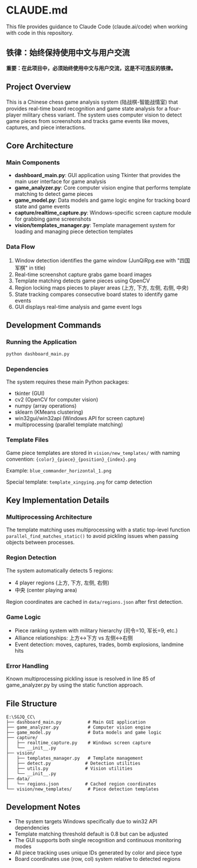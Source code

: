 # CLAUDE.md

This file provides guidance to Claude Code (claude.ai/code) when working with code in this repository.

## 铁律：始终保持使用中文与用户交流

**重要：在此项目中，必须始终使用中文与用户交流，这是不可违反的铁律。**

## Project Overview

This is a Chinese chess game analysis system (陆战棋-智能战情室) that provides real-time board recognition and game state analysis for a four-player military chess variant. The system uses computer vision to detect game pieces from screenshots and tracks game events like moves, captures, and piece interactions.

## Core Architecture

### Main Components

- **dashboard_main.py**: GUI application using Tkinter that provides the main user interface for game analysis
- **game_analyzer.py**: Core computer vision engine that performs template matching to detect game pieces
- **game_model.py**: Data models and game logic engine for tracking board state and game events
- **capture/realtime_capture.py**: Windows-specific screen capture module for grabbing game screenshots
- **vision/templates_manager.py**: Template management system for loading and managing piece detection templates

### Data Flow

1. Window detection identifies the game window (JunQiRpg.exe with "四国军棋" in title)
2. Real-time screenshot capture grabs game board images
3. Template matching detects game pieces using OpenCV
4. Region locking maps pieces to player areas (上方, 下方, 左侧, 右侧, 中央)
5. State tracking compares consecutive board states to identify game events
6. GUI displays real-time analysis and game event logs

## Development Commands

### Running the Application

```bash
python dashboard_main.py
```

### Dependencies

The system requires these main Python packages:
- tkinter (GUI)
- cv2 (OpenCV for computer vision)
- numpy (array operations)
- sklearn (KMeans clustering)
- win32gui/win32api (Windows API for screen capture)
- multiprocessing (parallel template matching)

### Template Files

Game piece templates are stored in `vision/new_templates/` with naming convention:
`{color}_{piece}_{position}_{index}.png`

Example: `blue_commander_horizontal_1.png`

Special template: `template_xingying.png` for camp detection

## Key Implementation Details

### Multiprocessing Architecture

The template matching uses multiprocessing with a static top-level function `parallel_find_matches_static()` to avoid pickling issues when passing objects between processes.

### Region Detection

The system automatically detects 5 regions:
- 4 player regions (上方, 下方, 左侧, 右侧)
- 中央 (center playing area)

Region coordinates are cached in `data/regions.json` after first detection.

### Game Logic

- Piece ranking system with military hierarchy (司令=10, 军长=9, etc.)
- Alliance relationships: 上方↔下方 vs 左侧↔右侧
- Event detection: moves, captures, trades, bomb explosions, landmine hits

### Error Handling

Known multiprocessing pickling issue is resolved in line 85 of game_analyzer.py by using the static function approach.

## File Structure

```
E:\SGJQ_CC\
├── dashboard_main.py          # Main GUI application
├── game_analyzer.py           # Computer vision engine
├── game_model.py              # Data models and game logic
├── capture/
│   ├── realtime_capture.py    # Windows screen capture
│   └── __init__.py
├── vision/
│   ├── templates_manager.py   # Template management
│   ├── detect.py             # Detection utilities
│   ├── utils.py              # Vision utilities
│   └── __init__.py
├── data/
│   └── regions.json          # Cached region coordinates
└── vision/new_templates/      # Piece detection templates
```

## Development Notes

- The system targets Windows specifically due to win32 API dependencies
- Template matching threshold default is 0.8 but can be adjusted
- The GUI supports both single recognition and continuous monitoring modes
- All piece tracking uses unique IDs generated by color and piece type
- Board coordinates use (row, col) system relative to detected regions